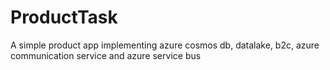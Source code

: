 # ProductTask
 A simple product app implementing azure cosmos db, datalake, b2c, azure communication service and azure service bus
